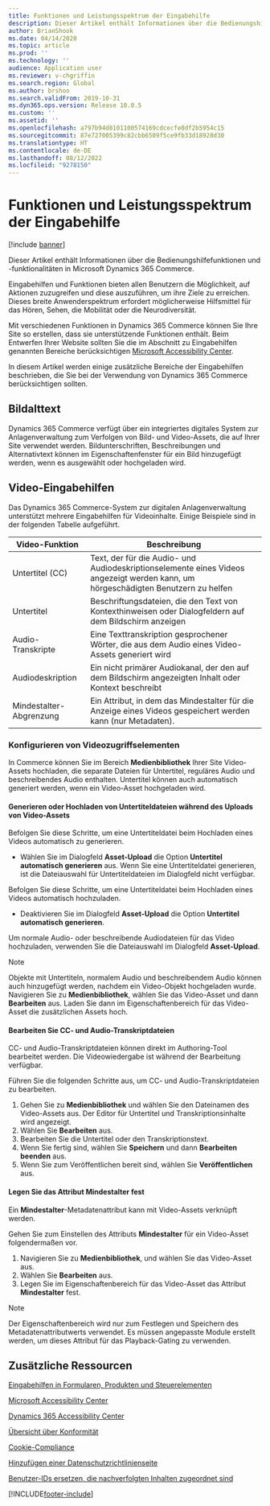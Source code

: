 ```yaml
---
title: Funktionen und Leistungsspektrum der Eingabehilfe
description: Dieser Artikel enthält Informationen über die Bedienungshilfefunktionen und -funktionalitäten in Microsoft Dynamics 365 Commerce.
author: BrianShook
ms.date: 04/14/2020
ms.topic: article
ms.prod: ''
ms.technology: ''
audience: Application user
ms.reviewer: v-chgriffin
ms.search.region: Global
ms.author: brshoo
ms.search.validFrom: 2019-10-31
ms.dyn365.ops.version: Release 10.0.5
ms.custom: ''
ms.assetid: ''
ms.openlocfilehash: a797b94d8101100574169cdcecfe8df2b5954c15
ms.sourcegitcommit: 87e727005399c82cbb6509f5ce9fb33d18928d30
ms.translationtype: HT
ms.contentlocale: de-DE
ms.lasthandoff: 08/12/2022
ms.locfileid: "9278150"
---
```

# <a name="accessibility-features-and-capabilities"></a>Funktionen und Leistungsspektrum der Eingabehilfe

[!include [banner](includes/banner.md)]

Dieser Artikel enthält Informationen über die Bedienungshilfefunktionen und -funktionalitäten in Microsoft Dynamics 365 Commerce.

Eingabehilfen und Funktionen bieten allen Benutzern die Möglichkeit, auf Aktionen zuzugreifen und diese auszuführen, um ihre Ziele zu erreichen. Dieses breite Anwenderspektrum erfordert möglicherweise Hilfsmittel für das Hören, Sehen, die Mobilität oder die Neurodiversität.

Mit verschiedenen Funktionen in Dynamics 365 Commerce können Sie Ihre Site so erstellen, dass sie unterstützende Funktionen enthält. Beim Entwerfen Ihrer Website sollten Sie die im Abschnitt zu Eingabehilfen genannten Bereiche berücksichtigen [Microsoft Accessibility Center](https://www.microsoft.com/accessibility). 

In diesem Artikel werden einige zusätzliche Bereiche der Eingabehilfen beschrieben, die Sie bei der Verwendung von Dynamics 365 Commerce berücksichtigen sollten.

## <a name="image-alt-text"></a>Bildalttext

Dynamics 365 Commerce verfügt über ein integriertes digitales System zur Anlagenverwaltung zum Verfolgen von Bild- und Video-Assets, die auf Ihrer Site verwendet werden. Bildunterschriften, Beschreibungen und Alternativtext können im Eigenschaftenfenster für ein Bild hinzugefügt werden, wenn es ausgewählt oder hochgeladen wird.

## <a name="video-accessibility"></a>Video-Eingabehilfen

Das Dynamics 365 Commerce-System zur digitalen Anlagenverwaltung unterstützt mehrere Eingabehilfen für Videoinhalte. Einige Beispiele sind in der folgenden Tabelle aufgeführt.

| Video-Funktion               | Beschreibung |
|-----------------------------|-------------|
| Untertitel (CC)      | Text, der für die Audio- und Audiodeskriptionselemente eines Videos angezeigt werden kann, um hörgeschädigten Benutzern zu helfen |
| Untertitel                   | Beschriftungsdateien, die den Text von Kontexthinweisen oder Dialogfeldern auf dem Bildschirm anzeigen |
| Audio-Transkripte           | Eine Texttranskription gesprochener Wörter, die aus dem Audio eines Video-Assets generiert wird |
| Audiodeskription           | Ein nicht primärer Audiokanal, der den auf dem Bildschirm angezeigten Inhalt oder Kontext beschreibt |
| Mindestalter-Abgrenzung            | Ein Attribut, in dem das Mindestalter für die Anzeige eines Videos gespeichert werden kann (nur Metadaten). |

### <a name="configure-video-accessibility-elements"></a>Konfigurieren von Videozugriffselementen

In Commerce können Sie im Bereich **Medienbibliothek** Ihrer Site Video-Assets hochladen, die separate Dateien für Untertitel, reguläres Audio und beschreibendes Audio enthalten. Untertitel können auch automatisch generiert werden, wenn ein Video-Asset hochgeladen wird.

#### <a name="generate-or-upload-closed-caption-files-during-video-asset-upload"></a>Generieren oder Hochladen von Untertiteldateien während des Uploads von Video-Assets

Befolgen Sie diese Schritte, um eine Untertiteldatei beim Hochladen eines Videos automatisch zu generieren.

- Wählen Sie im Dialogfeld **Asset-Upload** die Option **Untertitel automatisch generieren** aus. Wenn Sie eine Untertiteldatei generieren, ist die Dateiauswahl für Untertiteldateien im Dialogfeld nicht verfügbar.

Befolgen Sie diese Schritte, um eine Untertiteldatei beim Hochladen eines Videos automatisch hochzuladen.

- Deaktivieren Sie im Dialogfeld **Asset-Upload** die Option **Untertitel automatisch generieren**.

Um normale Audio- oder beschreibende Audiodateien für das Video hochzuladen, verwenden Sie die Dateiauswahl im Dialogfeld **Asset-Upload**.

> [!NOTE]
> Objekte mit Untertiteln, normalem Audio und beschreibendem Audio können auch hinzugefügt werden, nachdem ein Video-Objekt hochgeladen wurde. Navigieren Sie zu **Medienbibliothek**, wählen Sie das Video-Asset und dann **Bearbeiten** aus. Laden Sie dann im Eigenschaftenbereich für das Video-Asset die zusätzlichen Assets hoch.

#### <a name="edit-cc-and-audio-transcript-files"></a>Bearbeiten Sie CC- und Audio-Transkriptdateien

CC- und Audio-Transkriptdateien können direkt im Authoring-Tool bearbeitet werden. Die Videowiedergabe ist während der Bearbeitung verfügbar.

Führen Sie die folgenden Schritte aus, um CC- und Audio-Transkriptdateien zu bearbeiten.

1. Gehen Sie zu **Medienbibliothek** und wählen Sie den Dateinamen des Video-Assets aus. Der Editor für Untertitel und Transkriptionsinhalte wird angezeigt.
1. Wählen Sie **Bearbeiten** aus.
1. Bearbeiten Sie die Untertitel oder den Transkriptionstext.
1. Wenn Sie fertig sind, wählen Sie **Speichern** und dann **Bearbeiten beenden** aus.
1. Wenn Sie zum Veröffentlichen bereit sind, wählen Sie **Veröffentlichen** aus.

#### <a name="set-the-minimum-age-attribute"></a>Legen Sie das Attribut Mindestalter fest

Ein **Mindestalter**-Metadatenattribut kann mit Video-Assets verknüpft werden.

Gehen Sie zum Einstellen des Attributs **Mindestalter** für ein Video-Asset folgendermaßen vor.

1. Navigieren Sie zu **Medienbibliothek**, und wählen Sie das Video-Asset aus.
1. Wählen Sie **Bearbeiten** aus.
1. Legen Sie im Eigenschaftenbereich für das Video-Asset das Attribut **Mindestalter** fest.

> [!NOTE]
> Der Eigenschaftenbereich wird nur zum Festlegen und Speichern des Metadatenattributwerts verwendet. Es müssen angepasste Module erstellt werden, um dieses Attribut für das Playback-Gating zu verwenden.

## <a name="additional-resources"></a>Zusätzliche Ressourcen

[Eingabehilfen in Formularen, Produkten und Steuerelementen](/dynamics365/unified-operations/dev-itpro/user-interface/enable-accessibility)

[Microsoft Accessibility Center](https://www.microsoft.com/accessibility)

[Dynamics 365 Accessibility Center](/dynamics365/get-started/accessibility/index)

[Übersicht über Konformität](compliance-overview.md)

[Cookie-Compliance](cookie-compliance.md)

[Hinzufügen einer Datenschutzrichtlinienseite](add-privacy-page.md)

[Benutzer-IDs ersetzen, die nachverfolgten Inhalten zugeordnet sind](replace-IDs-tracked-changes.md)


[!INCLUDE[footer-include](../includes/footer-banner.md)]
